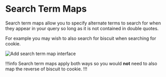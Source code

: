 # Search Term Maps

Search term maps allow you to specify alternate terms to search for when they
appear in your query so long as it is not contained in double quotes.

For example you may wish to also search for biscuit when searching for cookie.

<img src="/content/add-term-map.png" alt="Add search term map interface">

!!!info Search term maps apply both ways so you would **not** need to also map
the reverse of biscuit to cookie. !!!
